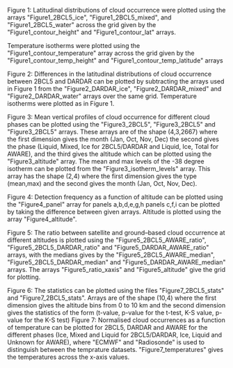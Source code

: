 Figure 1: 
Latitudinal distributions of cloud occurrence were plotted using the arrays "Figure1_2BCL5_ice", "Figure1_2BCL5_mixed", and "Figure1_2BCL5_water" across the grid given by the "Figure1_contour_height" and "Figure1_contour_lat" arrays.

Temperature isotherms were plotted using the "Figure1_contour_temperature" array across the grid given by the "Figure1_contour_temp_height" and "Figure1_contour_temp_latitude" arrays

Figure 2:
Differences in the latitudinal distributions of cloud occurrence between 2BCL5 and DARDAR can be plotted by subtracting the arrays used in Figure 1 from the "Figure2_DARDAR_ice", "Figure2_DARDAR_mixed" and "Figure2_DARDAR_water" arrays over the same grid. Temperature isotherms were plotted as in Figure 1.

Figure 3:
Mean vertical profiles of cloud occurrence for different cloud phases can be plotted using the "Figure3_2BCL5", "Figure3_2BCL5" and "Figure3_2BCL5" arrays. These arrays are of the shape (4,3,2667) where the first dimension gives the month (Jan, Oct, Nov, Dec) the second gives the phase (Liquid, Mixed, Ice for 2BCL5/DARDAR and Liquid, Ice, Total for AWARE), and the third gives the altitude which can be plotted using the "Figure3_altitude" array. The mean and max levels of the -38 degree isotherm can be plotted from the "Figure3_isotherm_levels" array. This array has the shape (2,4) where the first dimension gives the type (mean,max) and the second gives the month (Jan, Oct, Nov, Dec).

Figure 4:
Detection frequency as a function of altitude can be plotted using the "Figure4_panel" array for panels a,b,d,e,g,h panels c,f,i can be plotted by taking the difference between given arrays. Altitude is plotted using the array "Figure4_altitude".

Figure 5:
The ratio between satellite and ground–based cloud occurrence at different altitudes is plotted using the "Figure5_2BCL5_AWARE_ratio", "Figure5_2BCL5_DARDAR_ratio" and "Figure5_DARDAR_AWARE_ratio" arrays, with the medians gives by the "Figure5_2BCL5_AWARE_median", "Figure5_2BCL5_DARDAR_median" and "Figure5_DARDAR_AWARE_median" arrays. The arrays "Figure5_ratio_xaxis" and "Figure5_altitude" give the grid for plotting.

Figure 6:
The statistics can be plotted using the files "Figure7_2BCL5_stats" and "Figure7_2BCL5_stats". Arrays are of the shape (10,4) where the first dimension gives the altitude bins from 0 to 10 km and the second dimension gives the statistics of the form (t-value, p-value for the t-test, K-S value, p-value for the K-S test)
Figure 7:
Normalised cloud occurrences as a function of temperature can be plotted for 2BCL5, DARDAR and AWARE for the different phases (Ice, Mixed and Liquid for 2BCL5/DARDAR, Ice, Liquid and Unknown for AWARE), where "ECMWF" and "Radiosonde" is used to distinguish between the temprature datasets. "Figure7_temperatures" gives the temperatures across the x-axis values.

